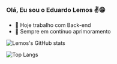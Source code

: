 ### Olá, Eu sou o Eduardo Lemos ✌️😁

- 🔭 Hoje trabalho com Back-end
- 🌱 Sempre em contínuo aprimoramento



![Lemos's GitHub stats](https://readme-stats-withrepotoken-git-8353c6-deveduardolemos-projects.vercel.app/api?username=devEduardoLemos&show_icons=true&theme=dracula&include_all_commits=true&count_private=true)

![Top Langs](https://readme-stats-withrepotoken-git-8353c6-deveduardolemos-projects.vercel.app/api/top-langs?username=devEduardoLemos&layout=compact&theme=dracula&langs_count=16)

